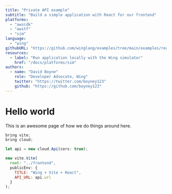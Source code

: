 ```yaml
---
title: "Private API example"
subtitle: "Build a simple application with React for our frontend"
platforms:
  - "awscdk"
  - "awstf"
  - "sim"
language:
  - "wing"
githubURL: "https://github.com/winglang/examples/tree/main/examples/react-website"
resources:
  - label: "Run application locally with the Wing simulator"
    href: "/docs/platforms/sim"
authors:
  - name: "David Boyne"
    role: "Developer Advocate, Wing"
    twitter: "https://twitter.com/boyney123"
    github: "https://github.com/boyney123"
---
```


# Hello world

This is an awesome page of how we do things around here.

```js
bring vite;
bring cloud;

let api = new cloud.Api(cors: true);

new vite.Vite(
  root: "../frontend",
  publicEnv: {
    TITLE: "Wing + Vite + React",
    API_URL: api.url
  }
);    
```
